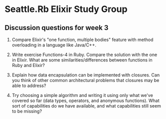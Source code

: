 # Seattle.Rb Elixir Study Group

## Discussion questions for week 3

1. Compare Elixir's "one function, multiple bodies" feature with method overloading in a language like Java/C++.

2. Write exercise Functions-4 in Ruby. Compare the solution with the one in Elixir. What are some similarities/differences between functions in Ruby and Elixir?

3. Explain how data encapsulation can be implemented with closures. Can you think of other common architectural problems that closures may be able to address?

4. Try choosing a simple algorithm and writing it using only what we've covered so far (data types, operators, and anonymous functions). What sort of capabilities do we have available, and what capabilities still seem to be missing?
